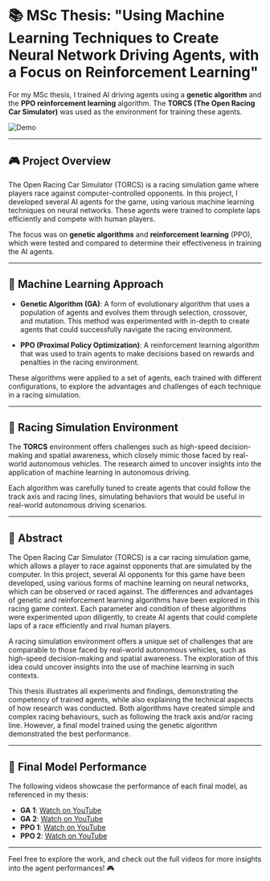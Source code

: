 # 📚 MSc Thesis: "Using Machine Learning Techniques to Create Neural Network Driving Agents, with a Focus on Reinforcement Learning"

For my MSc thesis, I trained AI driving agents using a **genetic algorithm** and the **PPO reinforcement learning** algorithm. The **TORCS (The Open Racing Car Simulator)** was used as the environment for training these agents.

![Demo](https://github.com/drewberry612/torcs-research/blob/main/torcsA.gif)

---

## 🎮 Project Overview

The Open Racing Car Simulator (TORCS) is a racing simulation game where players race against computer-controlled opponents. In this project, I developed several AI agents for the game, using various machine learning techniques on neural networks. These agents were trained to complete laps efficiently and compete with human players.

The focus was on **genetic algorithms** and **reinforcement learning** (PPO), which were tested and compared to determine their effectiveness in training the AI agents.

---

## 🧠 Machine Learning Approach

- **Genetic Algorithm (GA)**: A form of evolutionary algorithm that uses a population of agents and evolves them through selection, crossover, and mutation. This method was experimented with in-depth to create agents that could successfully navigate the racing environment.

- **PPO (Proximal Policy Optimization)**: A reinforcement learning algorithm that was used to train agents to make decisions based on rewards and penalties in the racing environment.

These algorithms were applied to a set of agents, each trained with different configurations, to explore the advantages and challenges of each technique in a racing simulation.

---

## 🚗 Racing Simulation Environment

The **TORCS** environment offers challenges such as high-speed decision-making and spatial awareness, which closely mimic those faced by real-world autonomous vehicles. The research aimed to uncover insights into the application of machine learning in autonomous driving.

Each algorithm was carefully tuned to create agents that could follow the track axis and racing lines, simulating behaviors that would be useful in real-world autonomous driving scenarios.

---

## 📑 Abstract

The Open Racing Car Simulator (TORCS) is a car racing simulation game, which allows a player to race against opponents that are simulated by the computer. In this project, several AI opponents for this game have been developed, using various forms of machine learning on neural networks, which can be observed or raced against. The differences and advantages of genetic and reinforcement learning algorithms have been explored in this racing game context. Each parameter and condition of these algorithms were experimented upon diligently, to create AI agents that could complete laps of a race efficiently and rival human players.

A racing simulation environment offers a unique set of challenges that are comparable to those faced by real-world autonomous vehicles, such as high-speed decision-making and spatial awareness. The exploration of this idea could uncover insights into the use of machine learning in such contexts.

This thesis illustrates all experiments and findings, demonstrating the competency of trained agents, while also explaining the technical aspects of how research was conducted. Both algorithms have created simple and complex racing behaviours, such as following the track axis and/or racing line. However, a final model trained using the genetic algorithm demonstrated the best performance.


---

## 🎥 Final Model Performance

The following videos showcase the performance of each final model, as referenced in my thesis:

- **GA 1**: [Watch on YouTube](https://www.youtube.com/watch?v=83Cg7GbVDVY)
- **GA 2**: [Watch on YouTube](https://www.youtube.com/watch?v=jIdxrvjkvSk)
- **PPO 1**: [Watch on YouTube](https://www.youtube.com/watch?v=q4tM7_CCrZA)
- **PPO 2**: [Watch on YouTube](https://www.youtube.com/watch?v=_cP2MIGxyMg)

---

Feel free to explore the work, and check out the full videos for more insights into the agent performances! 🎮
